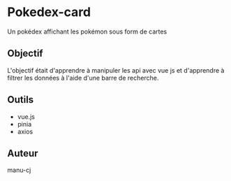 # Pokedex-card

Un pokédex affichant les pokémon sous form de cartes 

## Objectif

L'objectif était d'apprendre à manipuler les api avec vue js et d'apprendre à filtrer les données à l'aide d'une barre de recherche.

## Outils
- vue.js
- pinia
- axios

## Auteur

manu-cj
